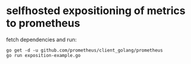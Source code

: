 # selfhosted expositioning of metrics to prometheus 

fetch dependencies and run:

```Shell
go get -d -u github.com/prometheus/client_golang/prometheus
go run exposition-example.go
```